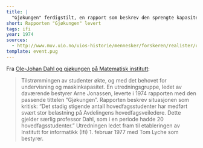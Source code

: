 ```yaml
---
title: | 
  "Gjøkungen" ferdigstilt, en rapport som beskrev den sprengte kapasiteten ved Matematisk institutt, og ledet frem til etableringen av Institutt for informatikk
short: Rapporten "Gjøkungen" levert
tags: ifi
year: 1974
sources:
  - http://www.muv.uio.no/uios-historie/mennesker/forskeren/realister/ole-johan-dahl-og-gjokungen.html Ole-Johan Dahl og gjøkungen på Matematisk institutt (UiO)
template: event.pug
---
```


Fra [Ole-Johan Dahl og gjøkungen på Matematisk institutt](http://www.muv.uio.no/uios-historie/mennesker/forskeren/realister/ole-johan-dahl-og-gjokungen.html):

> Tilstrømmingen av studenter økte, og med det behovet for undervisning og maskinkapasitet. En utredningsgruppe, ledet av daværende bestyrer Arne Jonassen, leverte i 1974 rapporten med den passende tittelen “Gjøkungen”. Rapporten beskrev situasjonen som kritisk: “Det stadig stigende antall hovedfagsstudenter har medført svært stor belastning på Avdelingens hovedfagsveiledere. Dette gjelder særlig professor Dahl, som i en periode hadde 20 hovedfagsstudenter.” Utredningen ledet fram til etableringen av Institutt for informatikk (Ifi) 1. februar 1977 med Tom Lyche som bestyrer.